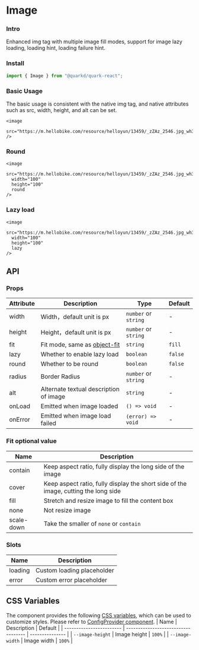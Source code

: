 # Image

### Intro

Enhanced img tag with multiple image fill modes, support for image lazy loading, loading hint, loading failure hint.

### Install

```jsx
import { Image } from "@quarkd/quark-react";
```

### Basic Usage

The basic usage is consistent with the native img tag, and native attributes such as src, width, height, and alt can be set.

```tsx
<image
  src="https://m.hellobike.com/resource/helloyun/13459/_zZAz_2546.jpg_wh300.jpg"
/>
```

### Round

```tsx
<image
  src="https://m.hellobike.com/resource/helloyun/13459/_zZAz_2546.jpg_wh300.jpg"
  width="100"
  height="100"
  round
/>
```

### Lazy load

```tsx
<image
  src="https://m.hellobike.com/resource/helloyun/13459/_zZAz_2546.jpg_wh300.jpg"
  width="100"
  height="100"
  lazy
/>
```

## API

### Props

| Attribute | Description                                                                                 | Type                 | Default |
| --------- | ------------------------------------------------------------------------------------------- | -------------------- | ------- |
| width     | Width，default unit is px                                                                   | `number` or `string` | -       |
| height    | Height，default unit is px                                                                  | `number` or `string` | -       |
| fit       | Fit mode, same as [object-fit](https://developer.mozilla.org/zh-CN/docs/Web/CSS/object-fit) | `string`             | `fill`  |
| lazy      | Whether to enable lazy load                                                                 | `boolean`            | `false` |
| round     | Whether to be round                                                                         | `boolean`            | `false` |
| radius    | Border Radius                                                                               | `number` or `string` | -       |
| alt       | Alternate textual description of image                                                      | `string`             | -       |
| onLoad    | Emitted when image loaded                                                                   | `() => void`         | -       |
| onError   | Emitted when image load failed                                                              | `(error) => void`    | -       |

### Fit optional value

| Name       | Description                                                                         |
| ---------- | ----------------------------------------------------------------------------------- |
| contain    | Keep aspect ratio, fully display the long side of the image                         |
| cover      | Keep aspect ratio, fully display the short side of the image, cutting the long side |
| fill       | Stretch and resize image to fill the content box                                    |
| none       | Not resize image                                                                    |
| scale-down | Take the smaller of `none` or `contain`                                             |

### Slots

| Name    | Description                |
| ------- | -------------------------- |
| loading | Custom loading placeholder |
| error   | Custom error placeholder   |

## CSS Variables

The component provides the following [CSS variables](https://developer.mozilla.org/zh-CN/docs/Web/CSS/Using_CSS_custom_properties), which can be used to customize styles. Please refer to [ConfigProvider component](#/zh-CN/guide/theme).
| Name | Description | Default |
| ------------------------ | ----------------------------------- | --------------- |
| `--image-height` | Image height | `100%` |
| `--image-width` | Image width | `100%` |
